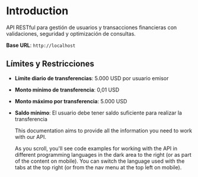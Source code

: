 # Introduction

API RESTful para gestión de usuarios y transacciones financieras con validaciones, seguridad y optimización de consultas.

<aside>
    <strong>Base URL</strong>: <code>http://localhost</code>
</aside>

## Límites y Restricciones

- **Límite diario de transferencias**: 5.000 USD por usuario emisor
- **Monto mínimo de transferencia**: 0,01 USD
- **Monto máximo por transferencia**: 5.000 USD
- **Saldo mínimo**: El usuario debe tener saldo suficiente para realizar la transferencia

    This documentation aims to provide all the information you need to work with our API.

    <aside>As you scroll, you'll see code examples for working with the API in different programming languages in the dark area to the right (or as part of the content on mobile).
    You can switch the language used with the tabs at the top right (or from the nav menu at the top left on mobile).</aside>

